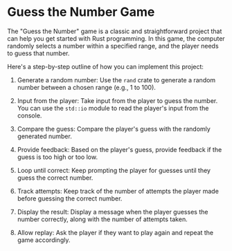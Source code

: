 # Guess the Number Game

The "Guess the Number" game is a classic and straightforward project that can help you get started with Rust programming. In this game, the computer randomly selects a number within a specified range, and the player needs to guess that number.

Here's a step-by-step outline of how you can implement this project:

1. Generate a random number: Use the `rand` crate to generate a random number between a chosen range (e.g., 1 to 100).

2. Input from the player: Take input from the player to guess the number. You can use the `std::io` module to read the player's input from the console.

3. Compare the guess: Compare the player's guess with the randomly generated number.

4. Provide feedback: Based on the player's guess, provide feedback if the guess is too high or too low.

5. Loop until correct: Keep prompting the player for guesses until they guess the correct number.

6. Track attempts: Keep track of the number of attempts the player made before guessing the correct number.

7. Display the result: Display a message when the player guesses the number correctly, along with the number of attempts taken.

8. Allow replay: Ask the player if they want to play again and repeat the game accordingly.
